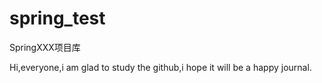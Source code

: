 # spring_test
SpringXXX项目库

Hi,everyone,i am glad to study the github,i hope it will be
a happy journal.
